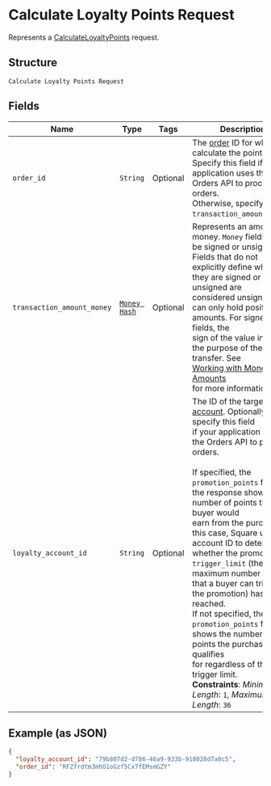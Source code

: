 
# Calculate Loyalty Points Request

Represents a [CalculateLoyaltyPoints](../../doc/api/loyalty.md#calculate-loyalty-points) request.

## Structure

`Calculate Loyalty Points Request`

## Fields

| Name | Type | Tags | Description |
|  --- | --- | --- | --- |
| `order_id` | `String` | Optional | The [order](../../doc/models/order.md) ID for which to calculate the points.<br>Specify this field if your application uses the Orders API to process orders.<br>Otherwise, specify the `transaction_amount_money`. |
| `transaction_amount_money` | [`Money Hash`](../../doc/models/money.md) | Optional | Represents an amount of money. `Money` fields can be signed or unsigned.<br>Fields that do not explicitly define whether they are signed or unsigned are<br>considered unsigned and can only hold positive amounts. For signed fields, the<br>sign of the value indicates the purpose of the money transfer. See<br>[Working with Monetary Amounts](https://developer.squareup.com/docs/build-basics/working-with-monetary-amounts)<br>for more information. |
| `loyalty_account_id` | `String` | Optional | The ID of the target [loyalty account](../../doc/models/loyalty-account.md). Optionally specify this field<br>if your application uses the Orders API to process orders.<br><br>If specified, the `promotion_points` field in the response shows the number of points the buyer would<br>earn from the purchase. In this case, Square uses the account ID to determine whether the promotion's<br>`trigger_limit` (the maximum number of times that a buyer can trigger the promotion) has been reached.<br>If not specified, the `promotion_points` field shows the number of points the purchase qualifies<br>for regardless of the trigger limit.<br>**Constraints**: *Minimum Length*: `1`, *Maximum Length*: `36` |

## Example (as JSON)

```json
{
  "loyalty_account_id": "79b807d2-d786-46a9-933b-918028d7a8c5",
  "order_id": "RFZfrdtm3mhO1oGzf5Cx7fEMsmGZY"
}
```

